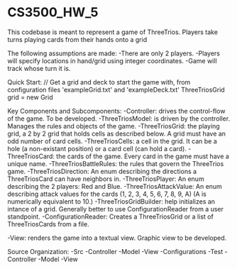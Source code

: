 # CS3500_HW_5

This codebase is meant to represent a game of ThreeTrios. Players take turns playing cards from their hands onto a grid

The following assumptions are made:
-There are only 2 players.
-Players will specify locations in hand/grid using integer coordinates.
-Game will track whose turn it is.

Quick Start: 
// Get a grid and deck to start the game with, from configuration files 'exampleGrid.txt' and 'exampleDeck.txt'
ThreeTriosGrid grid = new Grid

Key Components and Subcomponents:
-Controller: drives the control-flow of the game. To be developed.
-ThreeTriosModel: is driven by the controller. Manages the rules and objects of the game.
    -ThreeTriosGrid: the playing grid, a 2 by 2 grid that holds cells as described below. A grid must have an odd number of card cells.
    -ThreeTriosCells: a cell in the grid. It can be a hole (a non-existant position) or a card cell (can hold a card).
    -ThreeTriosCard: the cards of the game. Every card in the game must have a unique name.
    -ThreeTriosBattleRules: the rules that govern the ThreeTrios game.
    -ThreeTriosDirection: An enum describing the directions a ThreeTriosCard can have neighbors in.
    -ThreeTriosPlayer: An enum describing the 2 players: Red and Blue.
    -ThreeTriosAttackValue: An enum describing attack values for the cards (1, 2, 3, 4, 5, 6, 7, 8, 9, A) (A is numerically equivalent to 10.)
    -ThreeTriosGridBuilder: help initializes an intance of a grid. Generally better to use ConfigurationReader from a user standpoint.
    -ConfigurationReader: Creates a ThreeTriosGrid or a list of ThreeTriosCards from a file.
    
-View: renders the game into a textual view. Graphic view to be developed.

Source Organization:
-Src
    -Controller
    -Model
    -View
    -Configurations
-Test
    -Controller
    -Model
    -View
